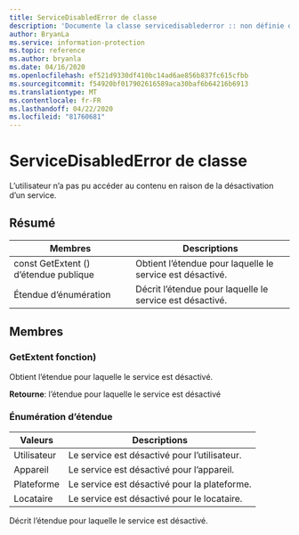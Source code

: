 ```yaml
---
title: ServiceDisabledError de classe
description: 'Documente la classe servicedisablederror :: non définie du kit de développement logiciel (SDK) Microsoft Information Protection (MIP).'
author: BryanLa
ms.service: information-protection
ms.topic: reference
ms.author: bryanla
ms.date: 04/16/2020
ms.openlocfilehash: ef521d9330df410bc14ad6ae856b837fc615cfbb
ms.sourcegitcommit: f54920bf017902616589aca30baf6b64216b6913
ms.translationtype: MT
ms.contentlocale: fr-FR
ms.lasthandoff: 04/22/2020
ms.locfileid: "81760681"
---
```

# <a name="class-servicedisablederror"></a>ServiceDisabledError de classe 
L’utilisateur n’a pas pu accéder au contenu en raison de la désactivation d’un service.
  
## <a name="summary"></a>Résumé
 Membres                        | Descriptions                                
--------------------------------|---------------------------------------------
const GetExtent () d’étendue publique  |  Obtient l’étendue pour laquelle le service est désactivé.
Étendue d’énumération  |  Décrit l’étendue pour laquelle le service est désactivé.
  
## <a name="members"></a>Membres
  
### <a name="getextent-function"></a>GetExtent fonction)
Obtient l’étendue pour laquelle le service est désactivé.

  
**Retourne**: l’étendue pour laquelle le service est désactivé
  
### <a name="extent-enum"></a>Énumération d’étendue
 Valeurs                         | Descriptions                                
--------------------------------|---------------------------------------------
Utilisateur            | Le service est désactivé pour l’utilisateur.
Appareil            | Le service est désactivé pour l’appareil.
Plateforme            | Le service est désactivé pour la plateforme.
Locataire            | Le service est désactivé pour le locataire.
Décrit l’étendue pour laquelle le service est désactivé.